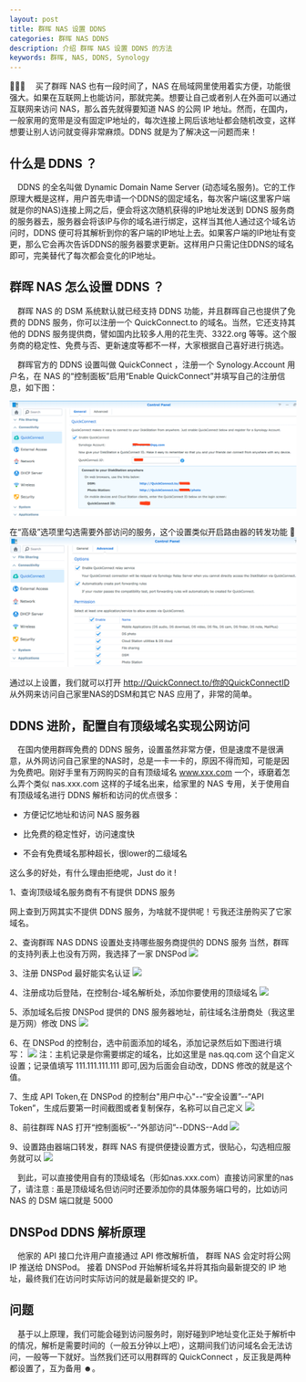```yaml
---
layout: post
title: 群晖 NAS 设置 DDNS
categories: 群晖 NAS DDNS
description: 介绍 群晖 NAS 设置 DDNS 的方法
keywords: 群晖, NAS, DDNS, Synology
---
```


&emsp;买了群晖 NAS 也有一段时间了，NAS 在局域网里使用着实方便，功能很强大。如果在互联网上也能访问，那就完美。想要让自己或者别人在外面可以通过互联网来访问 NAS，那么首先就得要知道 NAS 的公网 IP 地址。然而，在国内，一般家用的宽带是没有固定IP地址的，每次连接上网后该地址都会随机改变，这样想要让别人访问就变得非常麻烦。DDNS 就是为了解决这一问题而来！


## 什么是 DDNS ？

&emsp;DDNS 的全名叫做 Dynamic Domain Name Server  (动态域名服务)。它的工作原理大概是这样，用户首先申请一个DDNS的固定域名，每次客户端(这里客户端就是你的NAS)连接上网之后，便会将这次随机获得的IP地址发送到 DDNS 服务商的服务器去，服务器会将该IP与你的域名进行绑定，这样当其他人通过这个域名访问时，DDNS 便可将其解析到你的客户端的IP地址上去。如果客户端的IP地址有变更，那么它会再次告诉DDNS的服务器要求更新。这样用户只需记住DDNS的域名即可，完美替代了每次都会变化的IP地址。

## 群晖 NAS 怎么设置 DDNS ？
&emsp;群晖 NAS 的 DSM 系统默认就已经支持 DDNS 功能，并且群晖自己也提供了免费的 DDNS 服务，你可以注册一个 QuickConnect.to 的域名。当然，它还支持其他的 DDNS 服务提供商，譬如国内比较多人用的花生壳、3322.org 等等。这个服务商的稳定性、免费与否、更新速度等都不一样，大家根据自己喜好进行挑选。

&emsp;群晖官方的 DDNS 设置叫做 QuickConnect ，注册一个 Synology.Account 用户名，在 NAS 的“控制面板”启用“Enable QuickConnect”并填写自己的注册信息，如下图：

![ddns01](/images/posts/ddns/markdown-img-paste-20180117151439733.png)

在“高级”选项里勾选需要外部访问的服务，这个设置类似开启路由器的转发功能
![ddns02](/images/posts/ddns/markdown-img-paste-20180117152129300.png)

通过以上设置，我们就可以打开 http://QuickConnect.to/你的QuickConnectID 从外网来访问自己家里NAS的DSM和其它 NAS 应用了，非常的简单。

## DDNS 进阶，配置自有顶级域名实现公网访问
&emsp;在国内使用群晖免费的 DDNS 服务，设置虽然非常方便，但是速度不是很满意，从外网访问自己家里的NAS时，总是一卡一卡的，原因不得而知，可能是因为免费吧。刚好手里有万网购买的自有顶级域名 www.xxx.com 一个，琢磨着怎么弄个类似 nas.xxx.com 这样的子域名出来，给家里的 NAS 专用，关于使用自有顶级域名进行 DDNS 解析和访问的优点很多：

* 方便记忆地址和访问 NAS 服务器

* 比免费的稳定性好，访问速度快

* 不会有免费域名那种超长，很lower的二级域名

这么多的好处，有什么理由拒绝呢，Just do it !

1、查询顶级域名服务商有不有提供 DDNS 服务

网上查到万网其实不提供 DDNS 服务，为啥就不提供呢！亏我还注册购买了它家域名。

2、查询群晖 NAS DDNS 设置处支持哪些服务商提供的 DDNS 服务
当然，群晖的支持列表上也没有万网，我选择了一家 DNSPod
![](assets/markdown-img-paste-20180117162445454.png)

3、注册 DNSPod 最好能实名认证
![](assets/markdown-img-paste-20180117163018304.png)

4、注册成功后登陆，在控制台-域名解析处，添加你要使用的顶级域名
![](assets/markdown-img-paste-20180117164149921.png)

5、添加域名后按 DNSPod 提供的 DNS 服务器地址，前往域名注册商处（我这里是万网）修改 DNS
![](assets/markdown-img-paste-20180117164652122.png)

6、在 DNSPod 的控制台，选中前面添加的域名，添加记录然后如下图进行填写：
![](assets/markdown-img-paste-20180117165210309.png)
注：主机记录是你需要绑定的域名，比如这里是 nas.qq.com 这个自定义设置；记录值填写 111.111.111.111 即可,因为后面会自动改，DDNS 修改的就是这个值。

7、生成 API Token,在 DNSPod 的控制台"用户中心"--“安全设置”--“API Token”，生成后要第一时间截图或者复制保存，名称可以自己定义
![](assets/markdown-img-paste-20180117170206865.png)

8、前往群晖 NAS 打开“控制面板”--”外部访问”--DDNS--Add
![](assets/markdown-img-paste-20180117170900551.png)

9、设置路由器端口转发，群晖 NAS 有提供便捷设置方式，很贴心，勾选相应服务就可以
![](assets/markdown-img-paste-20180117171244818.png)

&emsp;到此，可以直接使用自有的顶级域名（形如nas.xxx.com）直接访问家里的nas了，请注意 : 虽是顶级域名但访问时还要添加你的具体服务端口号的，比如访问 NAS 的 DSM 端口就是 5000

## DNSPod DDNS 解析原理
&emsp;他家的 API 接口允许用户直接通过 API 修改解析值， 群晖 NAS 会定时将公网 IP 推送给 DNSPod。 接着 DNSPod 开始解析域名并将其指向最新提交的 IP 地址，最终我们在访问时实际访问的就是最新提交的 IP。

## 问题

&emsp;基于以上原理，我们可能会碰到访问服务时，刚好碰到IP地址变化正处于解析中的情况，解析是需要时间的（一般五分钟以上吧），这期间我们访问域名会无法访问，一般等一下就好。当然我们还可以用群晖的 QuickConnect ，反正我是两种都设置了，互为备用 ☻。

